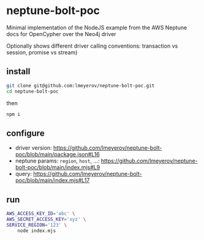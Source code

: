 # neptune-bolt-poc

Minimal implementation of the NodeJS example from the AWS Neptune docs for OpenCypher over the Neo4j driver

Optionally shows different driver calling conventions: transaction vs session, promise vs  stream)

## install

```bash
git clone git@github.com:lmeyerov/neptune-bolt-poc.git
cd neptune-bolt-poc
```

then

```bash
npm i
```

## configure 

* driver version: https://github.com/lmeyerov/neptune-bolt-poc/blob/main/package.json#L16
* neptune params: `region`, `host`, ...: https://github.com/lmeyerov/neptune-bolt-poc/blob/main/index.mjs#L9
* query: https://github.com/lmeyerov/neptune-bolt-poc/blob/main/index.mjs#L17

## run

```bash
AWS_ACCESS_KEY_ID='abc' \
AWS_SECRET_ACCESS_KEY='xyz' \
SERVICE_REGION='123' \
    node index.mjs
```
